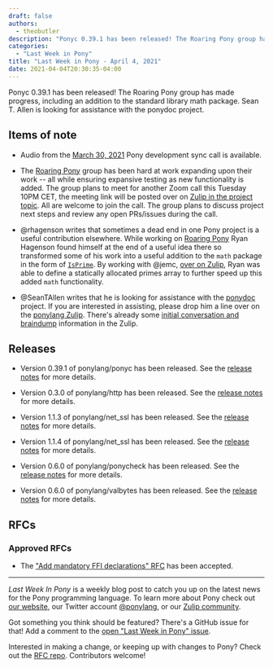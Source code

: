 ```yaml
---
draft: false
authors:
  - theobutler
description: "Ponyc 0.39.1 has been released! The Roaring Pony group has made progress, including an addition to the standard library math package. Sean T. Allen is looking for assistance with the ponydoc project."
categories:
  - "Last Week in Pony"
title: "Last Week in Pony - April 4, 2021"
date: 2021-04-04T20:30:35-04:00
---
```


Ponyc 0.39.1 has been released! The Roaring Pony group has made progress, including an addition to the standard library math package. Sean T. Allen is looking for assistance with the ponydoc project.

<!-- more -->

## Items of note

- Audio from the [March 30, 2021](https://sync-recordings.ponylang.io/r/2021_03_30.m4a) Pony development sync call is available.

- The [Roaring Pony](https://github.com/salty-blue-mango/roaring-pony) group has been hard at work expanding upon their work -- all while ensuring expansive testing as new functionality is added. The group plans to meet for another Zoom call this Tuesday 10PM CET, the meeting link will be posted over on [Zulip in the project topic](https://ponylang.zulipchat.com/#narrow/stream/190363-projects/topic/RoaringBitmap). All are welcome to join the call. The group plans to discuss project next steps and review any open PRs/issues during the call.

- @rhagenson writes that sometimes a dead end in one Pony project is a useful contribution elsewhere. While working on [Roaring Pony](https://github.com/salty-blue-mango/roaring-pony) Ryan Hagenson found himself at the end of a useful idea there so transformed some of his work into a useful addition to the `math` package in the form of [`IsPrime`](https://github.com/ponylang/ponyc/pull/3738). By working with @jemc, [over on Zulip](https://ponylang.zulipchat.com/#narrow/stream/189985-beginner-help/topic/Static.20memory.20allocation.3F), Ryan was able to define a statically allocated primes array to further speed up this added `math` functionality.

- @SeanTAllen writes that he is looking for assistance with the [ponydoc](https://github.com/ponylang/ponydoc) project. If you are interested in assisting, please drop him a line over on the [ponylang Zulip](https://ponylang.zulipchat.com/). There's already some [initial conversation and braindump](https://ponylang.zulipchat.com/#narrow/stream/190363-projects/topic/ponydoc) information in the Zulip.

## Releases

- Version 0.39.1 of ponylang/ponyc has been released.
See the [release notes](https://github.com/ponylang/ponyc/releases/tag/0.39.1) for more details.

- Version 0.3.0 of ponylang/http has been released.
See the [release notes](https://github.com/ponylang/http/releases/tag/0.3.0) for more details.

- Version 1.1.3 of ponylang/net_ssl has been released.
See the [release notes](https://github.com/ponylang/net_ssl/releases/tag/1.1.3) for more details.

- Version 1.1.4 of ponylang/net_ssl has been released.
See the [release notes](https://github.com/ponylang/net_ssl/releases/tag/1.1.4) for more details.

- Version 0.6.0 of ponylang/ponycheck has been released.
See the [release notes](https://github.com/ponylang/ponycheck/releases/tag/0.6.0) for more details.

- Version 0.6.0 of ponylang/valbytes has been released.
See the [release notes](https://github.com/ponylang/valbytes/releases/tag/0.6.0) for more details.

## RFCs

### Approved RFCs

- The ["Add mandatory FFI declarations" RFC](https://github.com/ponylang/rfcs/pull/184) has been accepted.

---

_Last Week In Pony_ is a weekly blog post to catch you up on the latest news for the Pony programming language. To learn more about Pony check out [our website](https://ponylang.io), our Twitter account [@ponylang](https://twitter.com/ponylang), or our [Zulip community](https://ponylang.zulipchat.com).

Got something you think should be featured? There's a GitHub issue for that! Add a comment to the [open "Last Week in Pony" issue](https://github.com/ponylang/ponylang.github.io/issues?q=is%3Aissue+is%3Aopen+label%3Alast-week-in-pony).

Interested in making a change, or keeping up with changes to Pony? Check out the [RFC repo](https://github.com/ponylang/rfcs). Contributors welcome!
